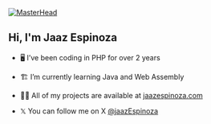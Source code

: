 [![MasterHead](https://thumbs.gfycat.com/BetterHandmadeGull-size_restricted.gif)](https://jaazespinoza.com/)
<h2>Hi, I'm Jaaz Espinoza</h2>

- 🖥️ I’ve been coding in PHP for over 2 years

- 🏗️ I’m currently learning Java and Web Assembly

- 👨‍💻 All of my projects are available at [jaazespinoza.com](https://jaazespinoza.com/)

- 𝕏 You can follow me on X <a href="https://twitter.com/jaazEspinoza">@jaazEspinoza</a>
